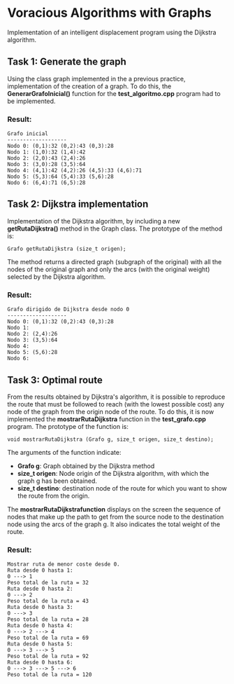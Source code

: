

# Voracious Algorithms with Graphs
Implementation of an intelligent displacement program using the Dijkstra algorithm.

## Task 1: Generate the graph
 Using the class graph implemented in the a previous practice, implementation of the creation of a graph. To do this, the **GenerarGrafoInicial()** function for the **test_algoritmo.cpp** program had to be implemented.

### Result:
```
Grafo inicial
-------------------
Nodo 0: (0,1):32 (0,2):43 (0,3):28
Nodo 1: (1,0):32 (1,4):42
Nodo 2: (2,0):43 (2,4):26
Nodo 3: (3,0):28 (3,5):64
Nodo 4: (4,1):42 (4,2):26 (4,5):33 (4,6):71
Nodo 5: (5,3):64 (5,4):33 (5,6):28
Nodo 6: (6,4):71 (6,5):28
```


## Task 2: Dijkstra implementation
 Implementation of the Dijkstra algorithm, by including a new **getRutaDijkstra()** method in the Graph class. The prototype of the method is: 
 ```
 Grafo getRutaDijkstra (size_t origen); 
```
The method returns a directed graph (subgraph of the original) with all the nodes of the original graph and only the arcs (with the original weight) selected by the Dijkstra algorithm.

### Result:
```
Grafo dirigido de Dijkstra desde nodo 0
-------------------
Nodo 0: (0,1):32 (0,2):43 (0,3):28
Nodo 1:
Nodo 2: (2,4):26
Nodo 3: (3,5):64
Nodo 4:
Nodo 5: (5,6):28
Nodo 6:
```

## Task 3: Optimal route
From the results obtained by Dijkstra's algorithm, it is possible to reproduce the route that must be followed to reach (with the lowest possible cost) any node of the graph from the origin node of the route. To do this, it is now implemented the **mostrarRutaDijkstra** function in the **test_grafo.cpp** program. The prototype of the function is: 
````
void mostrarRutaDijkstra (Grafo g, size_t origen, size_t destino); 
````
The arguments of the function indicate: 
- **Grafo g**: Graph obtained by the Dijkstra method 
- **size_t origen**: Node origin of the Dijkstra algorithm, with which the graph g has been obtained. 
- **size_t destino**: destination node of the route for which you want to show the route from the origin. 

The **mostrarRutaDijkstrafunction** displays on the screen the sequence of nodes that make up the path to get from the source node to the destination node using the arcs of the graph g. It also indicates the total weight of the route.

### Result:
```
Mostrar ruta de menor coste desde 0.
Ruta desde 0 hasta 1:
0 ---> 1
Peso total de la ruta = 32
Ruta desde 0 hasta 2:
0 ---> 2
Peso total de la ruta = 43
Ruta desde 0 hasta 3:
0 ---> 3
Peso total de la ruta = 28
Ruta desde 0 hasta 4:
0 ---> 2 ---> 4
Peso total de la ruta = 69
Ruta desde 0 hasta 5:
0 ---> 3 ---> 5
Peso total de la ruta = 92
Ruta desde 0 hasta 6:
0 ---> 3 ---> 5 ---> 6
Peso total de la ruta = 120
```
